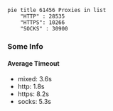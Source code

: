 
```mermaid
pie title 61456 Proxies in list
    "HTTP" : 28535
    "HTTPS": 10266
    "SOCKS" : 30900
```

### Some Info
#### Average Timeout

- mixed: 3.6s
- http: 1.8s
- https: 8.2s
- socks: 5.3s